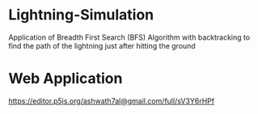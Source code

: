 # Lightning-Simulation
Application of Breadth First Search (BFS) Algorithm with backtracking to find the path of the lightning just after hitting the ground

# Web Application
https://editor.p5js.org/ashwath7al@gmail.com/full/sV3Y6rHPf
